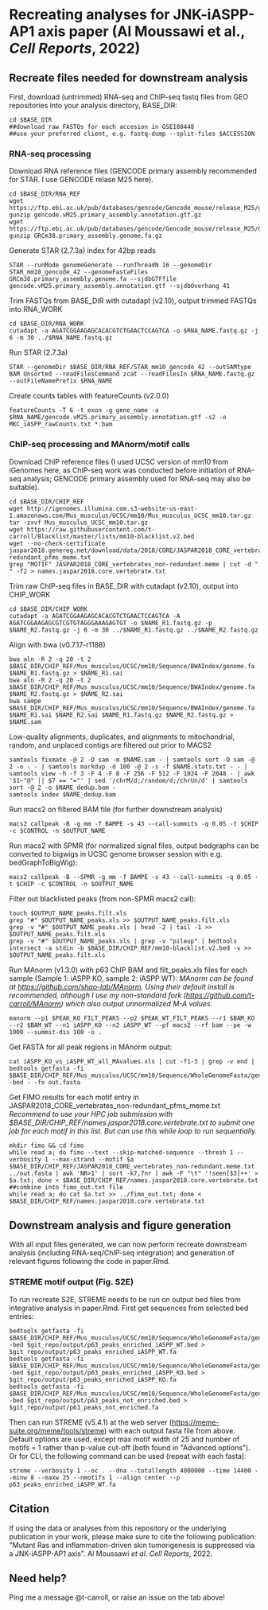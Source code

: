 ﻿# Recreating analyses for JNK-iASPP-AP1 axis paper (Al Moussawi et al., *Cell Reports*, 2022)
## Recreate files needed for downstream analysis
First, download (untrimmed) RNA-seq and ChIP-seq fastq files from GEO repositories into your analysis directory, BASE_DIR:

    cd $BASE_DIR
    ##download raw FASTQs for each accesion in GSE188448
    ##use your preferred client, e.g. fastq-dump --split-files $ACCESSION

### RNA-seq processing
Download RNA reference files (GENCODE primary assembly recommended for STAR. I use GENCODE relase M25 here).

    cd $BASE_DIR/RNA_REF
    wget https://ftp.ebi.ac.uk/pub/databases/gencode/Gencode_mouse/release_M25/gencode.vM25.primary_assembly.annotation.gtf.gz
    gunzip gencode.vM25.primary_assembly.annotation.gtf.gz
    wget https://ftp.ebi.ac.uk/pub/databases/gencode/Gencode_mouse/release_M25/GRCm38.primary_assembly.genome.fa.gz
    gunzip GRCm38.primary_assembly.genome.fa.gz

Generate STAR (2.7.3a) index for 42bp reads 

    STAR --runMode genomeGenerate --runThreadN 16 --genomeDir STAR_mm10_gencode_42 --genomeFastaFiles GRCm38.primary_assembly.genome.fa --sjdbGTFfile gencode.vM25.primary_assembly.annotation.gtf --sjdbOverhang 41

Trim FASTQs from BASE_DIR with cutadapt (v2.10), output trimmed FASTQs into RNA_WORK

    cd $BASE_DIR/RNA_WORK
    cutadapt -a AGATCGGAAGAGCACACGTCTGAACTCCAGTCA -o $RNA_NAME.fastq.gz -j 6 -m 30 ../$RNA_NAME.fastq.gz

Run STAR (2.7.3a)

    STAR --genomeDir $BASE_DIR/RNA_REF/STAR_mm10_gencode_42 --outSAMtype BAM Unsorted --readFilesCommand zcat --readFilesIn $RNA_NAME.fastq.gz --outFileNamePrefix $RNA_NAME

Create counts tables with featureCounts (v2.0.0)

    featureCounts -T 6 -t exon -g gene_name -a $RNA_NAME/gencode.vM25.primary_assembly.annotation.gtf -s2 -o MKC_iASPP_rawCounts.txt *.bam

### ChIP-seq processing and MAnorm/motif calls
Download ChIP reference files (I used UCSC version of mm10 from iGenomes here, as ChIP-seq work was conducted before initiation of RNA-seq analysis; GENCODE primary assembly used for RNA-seq may also be suitable). 

    cd $BASE_DIR/CHIP_REF
    wget http://igenomes.illumina.com.s3-website-us-east-1.amazonaws.com/Mus_musculus/UCSC/mm10/Mus_musculus_UCSC_mm10.tar.gz
    tar -zxvf Mus_musculus_UCSC_mm10.tar.gz
    wget https://raw.githubusercontent.com/t-carroll/Blacklist/master/lists/mm10-blacklist.v2.bed
    wget --no-check-certificate jaspar2018.genereg.net/download/data/2018/CORE/JASPAR2018_CORE_vertebrates_non-redundant_pfms_meme.txt
    grep "MOTIF" JASPAR2018_CORE_vertebrates_non-redundant.meme | cut -d " " -f2 > names.jaspar2018.core.vertebrate.txt

Trim raw ChIP-seq files in BASE_DIR with cutadapt (v2.10), output into CHIP_WORK

    cd $BASE_DIR/CHIP_WORK
    cutadapt -a AGATCGGAAGAGCACACGTCTGAACTCCAGTCA -A AGATCGGAAGAGCGTCGTGTAGGGAAAGAGTGT -o $NAME_R1.fastq.gz -p $NAME_R2.fastq.gz -j 6 -m 30 ../$NAME_R1.fastq.gz ../$NAME_R2.fastq.gz

Align with bwa (v0.7.17-r1188)

    bwa aln -R 2 -q 20 -t 2 $BASE_DIR/CHIP_REF/Mus_musculus/UCSC/mm10/Sequence/BWAIndex/genome.fa $NAME_R1.fastq.gz > $NAME_R1.sai
    bwa aln -R 2 -q 20 -t 2 $BASE_DIR/CHIP_REF/Mus_musculus/UCSC/mm10/Sequence/BWAIndex/genome.fa $NAME_R2.fastq.gz > $NAME_R2.sai
    bwa sampe $BASE_DIR/CHIP_REF/Mus_musculus/UCSC/mm10/Sequence/BWAIndex/genome.fa $NAME_R1.sai $NAME_R2.sai $NAME_R1.fastq.gz $NAME_R2.fastq.gz > $NAME.sam

Low-quality alignments, duplicates, and alignments to mitochondrial, random, and unplaced contigs are filtered out prior to MACS2

    samtools fixmate -@ 2 -O sam -m $NAME.sam - | samtools sort -O sam -@ 2 -o - - | samtools markdup -d 100 -@ 2 -s -f $NAME.stats.txt - - | samtools view -h -f 3 -F 4 -F 8 -F 256 -F 512 -F 1024 -F 2048 - | awk '$1~"@" || $7 == "="' | sed '/chrM/d;/random/d;/chrUn/d' | samtools sort -@ 2 -o $NAME_dedup.bam -
    samtools index $NAME_dedup.bam

Run macs2 on filtered BAM file (for further downstream analysis)

    macs2 callpeak -B -g mm -f BAMPE -s 43 --call-summits -q 0.05 -t $CHIP -c $CONTROL -n $OUTPUT_NAME
Run macs2 with SPMR (for normalized signal files, output bedgraphs can be converted to bigwigs in UCSC genome browser session with e.g. bedGraphToBigWig):

    macs2 callpeak -B --SPMR -g mm -f BAMPE -s 43 --call-summits -q 0.05 -t $CHIP -c $CONTROL -n $OUTPUT_NAME

Filter out blacklisted peaks (from non-SPMR macs2 call):

    touch $OUTPUT_NAME_peaks.filt.xls
    grep "#" $OUTPUT_NAME_peaks.xls >> $OUTPUT_NAME_peaks.filt.xls
    grep -v "#" $OUTPUT_NAME_peaks.xls | head -2 | tail -1 >> $OUTPUT_NAME_peaks.filt.xls
    grep -v "#" $OUTPUT_NAME_peaks.xls | grep -v "pileup" | bedtools intersect -a stdin -b $BASE_DIR/CHIP_REF/mm10-blacklist.v2.bed -v >> $OUTPUT_NAME_peaks.filt.xls

Run MAnorm (v1.3.0) with p63 ChIP BAM and filt_peaks.xls files for each sample (Sample 1: iASPP KO, sample 2: iASPP WT):
*MAnorm can be found at https://github.com/shao-lab/MAnorm. Using their default install is recommended, although I use my non-standard fork (https://github.com/t-carroll/MAnorm) which also output unnormalized M-A values.*

    manorm --p1 $PEAK_KO_FILT_PEAKS --p2 $PEAK_WT_FILT_PEAKS --r1 $BAM_KO --r2 $BAM_WT --n1 iASPP_KO --n2 iASPP_WT --pf macs2 --rf bam --pe -w 1000 --summit-dis 100 -o .

Get FASTA for all peak regions in MAnorm output:

    cat iASPP_KO_vs_iASPP_WT_all_MAvalues.xls | cut -f1-3 | grep -v end | bedtools getfasta -fi $BASE_DIR/CHIP_REF/Mus_musculus/UCSC/mm10/Sequence/WholeGenomeFasta/genome.fa -bed - -fo out.fasta

Get FIMO results for each motif entry in JASPAR2018_CORE_vertebrates_non-redundant_pfms_meme.txt
*Recommend to use your HPC job submission with $BASE_DIR/CHIP_REF/names.jaspar2018.core.vertebrate.txt to submit one job for each motif in this list. But can use this while loop to run sequentially.*

    mkdir fimo && cd fimo
    while read a; do fimo --text --skip-matched-sequence --thresh 1 --verbosity 1 --max-strand --motif $a $BASE_DIR/CHIP_REF/JASPAR2018_CORE_vertebrates_non-redundant.meme.txt ../out.fasta | awk 'NR>1' | sort -k7,7nr | awk -F "\t" '!seen[$3]++' > $a.txt; done < $BASE_DIR/CHIP_REF/names.jaspar2018.core.vertebrate.txt
    ##combine into fimo_out.txt file
    while read a; do cat $a.txt >> ../fimo_out.txt; done < $BASE_DIR/CHIP_REF/names.jaspar2018.core.vertebrate.txt

## Downstream analysis and figure generation
With all input files generated, we can now perform recreate downstream analysis (including RNA-seq/ChIP-seq integration) and generation of relevant figures following the code in paper.Rmd.
### STREME motif output (Fig. S2E)
To run recreate S2E, STREME needs to be run on output bed files from integrative analysis in paper.Rmd. First get sequences from selected bed entries:

    bedtools getfasta -fi $BASE_DIR/CHIP_REF/Mus_musculus/UCSC/mm10/Sequence/WholeGenomeFasta/genome.fa -bed $git_repo/output/p63_peaks_enriched_iASPP_WT.bed > $git_repo/output/p63_peaks_enriched_iASPP_WT.fa
    bedtools getfasta -fi $BASE_DIR/CHIP_REF/Mus_musculus/UCSC/mm10/Sequence/WholeGenomeFasta/genome.fa -bed $git_repo/output/p63_peaks_enriched_iASPP_KO.bed > $git_repo/output/p63_peaks_enriched_iASPP_KO.fa
    bedtools getfasta -fi $BASE_DIR/CHIP_REF/Mus_musculus/UCSC/mm10/Sequence/WholeGenomeFasta/genome.fa -bed $git_repo/output/p63_peaks_not_enriched.bed > $git_repo/output/p63_peaks_not_enriched.fa
    

Then can run STREME (v5.4.1) at the web server (https://meme-suite.org/meme/tools/streme) with each output fasta file from above. Default options are used, except max motif width of 25 and number of motifs = 1 rather than p-value cut-off (both found in "Advanced options"). Or for CLI, the following command can be used (repeat with each fasta):

    streme --verbosity 1 --oc . --dna --totallength 4000000 --time 14400 --minw 8 --maxw 25 --nmotifs 1 --align center --p p63_peaks_enriched_iASPP_WT.fa

## Citation
If using the data or analyses from this repository or the underlying publication in your work, please make sure to cite the following publication:
"Mutant Ras and inflammation-driven skin tumorigenesis is suppressed via a JNK-iASPP-AP1 axis". Al Moussawi *et al*. *Cell Reports*, 2022. 

## Need help?
Ping me a message @t-carroll, or raise an issue on the tab above!
